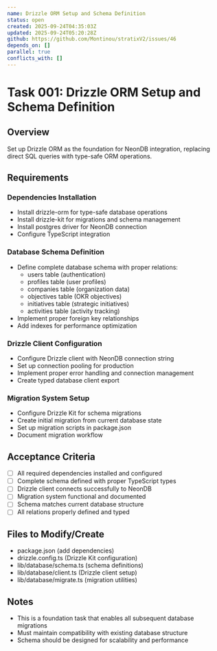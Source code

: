```yaml
---
name: Drizzle ORM Setup and Schema Definition
status: open
created: 2025-09-24T04:35:03Z
updated: 2025-09-24T05:20:28Z
github: https://github.com/Montinou/stratixV2/issues/46
depends_on: []
parallel: true
conflicts_with: []
---
```


# Task 001: Drizzle ORM Setup and Schema Definition

## Overview
Set up Drizzle ORM as the foundation for NeonDB integration, replacing direct SQL queries with type-safe ORM operations.

## Requirements

### Dependencies Installation
- Install drizzle-orm for type-safe database operations
- Install drizzle-kit for migrations and schema management
- Install postgres driver for NeonDB connection
- Configure TypeScript integration

### Database Schema Definition
- Define complete database schema with proper relations:
  - users table (authentication)
  - profiles table (user profiles)
  - companies table (organization data)
  - objectives table (OKR objectives)
  - initiatives table (strategic initiatives)
  - activities table (activity tracking)
- Implement proper foreign key relationships
- Add indexes for performance optimization

### Drizzle Client Configuration
- Configure Drizzle client with NeonDB connection string
- Set up connection pooling for production
- Implement proper error handling and connection management
- Create typed database client export

### Migration System Setup
- Configure Drizzle Kit for schema migrations
- Create initial migration from current database state
- Set up migration scripts in package.json
- Document migration workflow

## Acceptance Criteria
- [ ] All required dependencies installed and configured
- [ ] Complete schema defined with proper TypeScript types
- [ ] Drizzle client connects successfully to NeonDB
- [ ] Migration system functional and documented
- [ ] Schema matches current database structure
- [ ] All relations properly defined and typed

## Files to Modify/Create
- package.json (add dependencies)
- drizzle.config.ts (Drizzle Kit configuration)
- lib/database/schema.ts (schema definitions)
- lib/database/client.ts (Drizzle client setup)
- lib/database/migrate.ts (migration utilities)

## Notes
- This is a foundation task that enables all subsequent database migrations
- Must maintain compatibility with existing database structure
- Schema should be designed for scalability and performance

